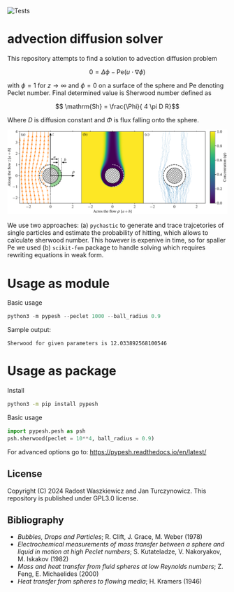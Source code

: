 ![Tests](https://github.com/turczyneq/pypesh/actions/workflows/test.yml/badge.svg)

advection diffusion solver
==============================

This repository attempts to find a solution to advection diffusion problem

$$ 0 = \Delta \phi - \mathrm{Pe} (u \cdot \nabla \phi) $$

with $\phi = 1$ for $z \to \infty$ and $\phi = 0$ on a surface of the sphere and $\mathrm{Pe}$ denoting Peclet number. Final determined value is Sherwood number defined as 

$$ \mathrm{Sh} = \frac{\Phi}{ 4 \pi D R}$$

Where $D$ is diffusion constant and $\Phi$ is flux falling onto the sphere.

<p align="center">
  <img src="examples/graphics/scheme_sde_pde_not_much.pdf" alt="Both approaches solving the same problem">
</p>

We use two approaches: (a) `pychastic` to generate and trace trajcetories of single particles and estimate the probability of hitting, which allows to calculate sherwood number. This however is expenive in time, so for spaller $\mathrm{Pe}$ we used (b) `scikit-fem` package to handle solving which requires rewriting equations in weak form.

# Usage as module

Basic usage
```Python
python3 -m pypesh --peclet 1000 --ball_radius 0.9

```

Sample output:
```
Sherwood for given parameters is 12.033892568100546
```

# Usage as package

Install

```Bash
python3 -m pip install pypesh
```

Basic usage

```Python
import pypesh.pesh as psh
psh.sherwood(peclet = 10**4, ball_radius = 0.9)
```

For advanced options go to: https://pypesh.readthedocs.io/en/latest/

License
-------
Copyright (C) 2024  Radost Waszkiewicz and Jan Turczynowicz.
This repository is published under GPL3.0 license.

Bibliography
------------
 - *Bubbles, Drops and Particles*; R. Clift, J. Grace, M. Weber (1978)
 - *Electrochemical measurements of mass transfer between a sphere and liquid in motion at high Peclet numbers*; S. Kutateladze, V. Nakoryakov, M. Iskakov (1982)
 - *Mass and heat transfer from fluid spheres at low Reynolds numbers*; Z. Feng, E. Michaelides (2000)
 - *Heat transfer from spheres to flowing media*; H. Kramers (1946)
